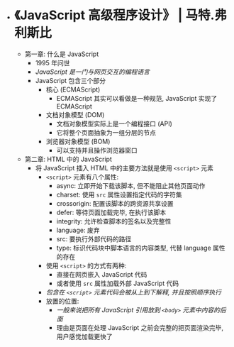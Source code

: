 - # 《JavaScript 高级程序设计》 | 马特.弗利斯比
	- 第一章: 什么是 JavaScript
		- 1995 年问世
		- *JavaScript 是一门与网页交互的编程语言*
		- JavaScript 包含三个部分
			- 核心 (ECMAScript)
				- ECMAScript 其实可以看做是一种规范, JavaScript 实现了 ECMAScript
			- 文档对象模型 (DOM)
				- 文档对象模型实际上是一个编程接口 (API)
				- 它将整个页面抽象为一组分层的节点
			- 浏览器对象模型 (BOM)
				- 可以支持并且操作浏览器窗口
	- 第二章: HTML 中的 JavaScript
		- 将 JavaScript 插入 HTML 中的主要方法就是使用 `<script>` 元素
			- `<script>` 元素有八个属性:
				- async: 立即开始下载该脚本, 但不能阻止其他页面动作
				- charset: 使用 `src` 属性设置指定代码的字符集
				- crossorigin: 配置该脚本的跨资源共享设置
				- defer: 等待页面加载完毕, 在执行该脚本
				- integrity: 允许检查脚本的签名以及完整性
				- language: 废弃
				- src: 要执行外部代码的路径
				- type: 标识代码块中脚本语言的内容类型, 代替 language 属性的存在
			- 使用 `<script>` 的方式有两种:
				- 直接在网页嵌入 JavaScript 代码
				- 或者使用 `src` 属性加载外部 JavaScript 代码
			- *包含在 `<script>` 元素代码会被从上到下解释, 并且按照顺序执行*
			- 放置的位置:
				- *一般来说把所有 JavaScript 引用放到 `<body>` 元素中内容的后面*
				- 理由是页面在处理 JavaScript 之前会完整的把页面渲染完毕, 用户感觉加载更快了
